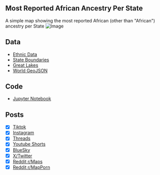 ## Most Reported African Ancestry Per State
A simple map showing the most reported African (other than "African") ancestry per State
![Image](https://drive.google.com/uc?export=view&id=12KoSbdu2NsCTNZWFHZrFEtNUuoOUlQBG)

## Data
* [Ethnic Data](https://data.census.gov/table/ACSDT5Y2023.B04006?q=People+Reporting+Ancestry&g=010XX00US$0400000&moe=false)
* [State Boundaries](https://www.census.gov/geographies/mapping-files/time-series/geo/carto-boundary-file.html)
* [Great Lakes](https://usicecenter.gov/Products/GreatLakesData)
* [World GeoJSON](https://public.opendatasoft.com/explore/dataset/world-administrative-boundaries/export/?flg=en-us)

## Code
* [Jupyter Notebook](FormatData.ipynb)

## Posts
- [x] [Tiktok](https://www.tiktok.com/@vinemapper/video/7495091737728126254)
- [x] [Instagram](https://www.instagram.com/p/DImaaIDzIKR/)
- [x] [Threads](https://www.threads.net/@vinemapper/post/DImaaoETtNP)
- [x] [Youtube Shorts](https://youtube.com/shorts/KL5RJZVavW4)
- [x] [BlueSky](https://bsky.app/profile/vinemapper.bsky.social/post/3ln4f6wxztk27)
- [x] [X/Twitter](https://x.com/VineMapper/status/1913318509934940161)
- [x] [Reddit r/Maps](https://www.reddit.com/r/Maps/comments/1k2cz2j/most_reported_african_ancestry_per_state/)
- [x] [Reddit r/MapPorn](https://www.reddit.com/r/MapPorn/comments/1k2cyzn/most_reported_african_ancestry_per_state/)
